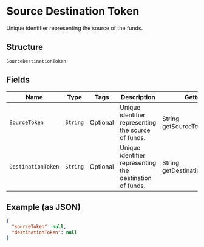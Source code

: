 
# Source Destination Token

Unique identifier representing the source of the funds.

## Structure

`SourceDestinationToken`

## Fields

| Name | Type | Tags | Description | Getter | Setter |
|  --- | --- | --- | --- | --- | --- |
| `SourceToken` | `String` | Optional | Unique identifier representing the source of funds. | String getSourceToken() | setSourceToken(String sourceToken) |
| `DestinationToken` | `String` | Optional | Unique identifier representing the destination of funds. | String getDestinationToken() | setDestinationToken(String destinationToken) |

## Example (as JSON)

```json
{
  "sourceToken": null,
  "destinationToken": null
}
```

